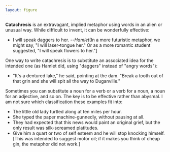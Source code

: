 ```yaml
---
layout: figure
---
```


**Catachresis** is an extravagant, implied metaphor using words in an alien or unusual way. While difficult to invent, it can be wonderfully effective:

 - I will speak daggers to her. --_Hamlet_[In a more futuristic metaphor, we might say, "I will laser-tongue her." Or as a more romantic student suggested, "I will speak flowers to her."]

One way to write catachresis is to substitute an associated idea for the intended one (as Hamlet did, using "daggers" instead of "angry words"):

 - "It's a dentured lake," he said, pointing at the dam. "Break a tooth out of that grin and she will spit all the way to Duganville."
 
Sometimes you can substitute a noun for a verb or a verb for a noun, a noun for an adjective, and so on. The key is to be effective rather than abysmal. I am not sure which classification these examples fit into:

 - The little old lady turtled along at ten miles per hour.
 - She typed the paper machine-gunnedly, without pausing at all.
 - They had expected that this news would paint an original grief, but the only result was silk-screamed platitudes.
 - Give him a quart or two of self esteem and he will stop knocking himself. [This was intended to suggest motor oil; if it makes you think of cheap gin, the metaphor did not work.]
